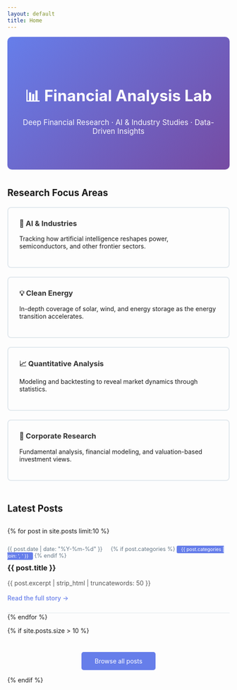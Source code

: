 ```yaml
---
layout: default
title: Home
---
```


<div class="home">
  <div class="hero-section">
    <h1>📊 Financial Analysis Lab</h1>
    <p class="lead">Deep Financial Research · AI & Industry Studies · Data-Driven Insights</p>
  </div>

  <div class="intro-section">
    <h2>Research Focus Areas</h2>
    <div class="research-areas">
      <div class="area-card">
        <h3>🤖 AI & Industries</h3>
        <p>Tracking how artificial intelligence reshapes power, semiconductors, and other frontier sectors.</p>
      </div>
      <div class="area-card">
        <h3>💡 Clean Energy</h3>
        <p>In-depth coverage of solar, wind, and energy storage as the energy transition accelerates.</p>
      </div>
      <div class="area-card">
        <h3>📈 Quantitative Analysis</h3>
        <p>Modeling and backtesting to reveal market dynamics through statistics.</p>
      </div>
      <div class="area-card">
        <h3>🏢 Corporate Research</h3>
        <p>Fundamental analysis, financial modeling, and valuation-based investment views.</p>
      </div>
    </div>
  </div>

  <h2>Latest Posts</h2>

  <div class="post-list">
    {% for post in site.posts limit:10 %}
      <article class="post-item">
        <div class="post-meta">
          <span class="post-date">{{ post.date | date: "%Y-%m-%d" }}</span>
          {% if post.categories %}
            <span class="post-category">{{ post.categories | join: ', ' }}</span>
          {% endif %}
        </div>
        <h3>
          <a href="{{ post.url | relative_url }}">{{ post.title }}</a>
        </h3>
        <p class="post-excerpt">{{ post.excerpt | strip_html | truncatewords: 50 }}</p>
        <a href="{{ post.url | relative_url }}" class="read-more">Read the full story →</a>
      </article>
    {% endfor %}
  </div>

  {% if site.posts.size > 10 %}
    <p class="text-center">
      <a href="{{ '/archive' | relative_url }}" class="button">Browse all posts</a>
    </p>
  {% endif %}
</div>

<style>
  .hero-section {
    text-align: center;
    padding: 60px 20px;
    background: linear-gradient(135deg, #667eea 0%, #764ba2 100%);
    color: white;
    border-radius: 10px;
    margin-bottom: 40px;
  }

  .hero-section h1 {
    font-size: 2.5em;
    margin-bottom: 10px;
  }

  .lead {
    font-size: 1.2em;
    opacity: 0.95;
  }

  .intro-section {
    margin-bottom: 50px;
  }

  .research-areas {
    display: grid;
    grid-template-columns: repeat(auto-fit, minmax(250px, 1fr));
    gap: 20px;
    margin-top: 20px;
  }

  .area-card {
    padding: 25px;
    border: 2px solid #e1e8ed;
    border-radius: 8px;
    transition: all 0.3s ease;
  }

  .area-card:hover {
    border-color: #667eea;
    box-shadow: 0 5px 15px rgba(102, 126, 234, 0.2);
    transform: translateY(-5px);
  }

  .area-card h3 {
    margin-top: 0;
    color: #333;
  }

  .post-list {
    margin-top: 30px;
  }

  .post-item {
    padding: 25px 0;
    border-bottom: 1px solid #e1e8ed;
  }

  .post-meta {
    font-size: 0.9em;
    color: #657786;
    margin-bottom: 10px;
  }

  .post-date {
    margin-right: 15px;
  }

  .post-category {
    background: #667eea;
    color: white;
    padding: 2px 10px;
    border-radius: 3px;
    font-size: 0.85em;
  }

  .post-item h3 {
    margin: 10px 0;
  }

  .post-item h3 a {
    color: #1a1a1a;
    text-decoration: none;
  }

  .post-item h3 a:hover {
    color: #667eea;
  }

  .post-excerpt {
    color: #555;
    line-height: 1.6;
  }

  .read-more {
    color: #667eea;
    text-decoration: none;
    font-weight: 500;
  }

  .read-more:hover {
    text-decoration: underline;
  }

  .text-center {
    text-align: center;
    margin-top: 40px;
  }

  .button {
    display: inline-block;
    padding: 12px 30px;
    background: #667eea;
    color: white;
    text-decoration: none;
    border-radius: 5px;
    transition: background 0.3s ease;
  }

  .button:hover {
    background: #5568d3;
  }
</style>

